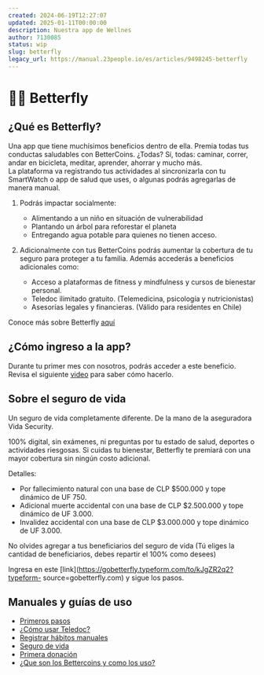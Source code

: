 ```yaml
---
created: 2024-06-19T12:27:07
updated: 2025-01-11T00:00:00
description: Nuestra app de Wellnes
author: 7130085
status: wip
slug: betterfly
legacy_url: https://manual.23people.io/es/articles/9498245-betterfly
---
```


# 🧘‍♀️ Betterfly

## ¿Qué es Betterfly?

Una app que tiene muchísimos beneficios dentro de ella. Premia todas tus
conductas saludables con BetterCoins. ¿Todas? Sí, todas: caminar, correr,
andar en bicicleta, meditar, aprender, ahorrar y mucho más.  
La plataforma va registrando tus actividades al sincronizarla con tu
SmartWatch o app de salud que uses, o algunas podrás agregarlas de manera
manual.

1. Podrás impactar socialmente:
   * Alimentando a un niño en situación de vulnerabilidad
   * Plantando un árbol para reforestar el planeta
   * Entregando agua potable para quienes no tienen acceso.

2. Adicionalmente con tus BetterCoins podrás aumentar la cobertura de tu
seguro para proteger a tu familia.
  Además accederás a beneficios adicionales como:
   * Acceso a plataformas de fitness y mindfulness y cursos de bienestar personal.
   * Teledoc ilimitado gratuito. (Telemedicina, psicología y nutricionistas)
   * Asesorías legales y financieras. (Válido para residentes en Chile)

  Conoce más sobre Betterfly
  [aquí](https://www.youtube.com/watch?v=DphL2E7E1DI&t=1s)

## ¿Cómo ingreso a la app?

Durante tu primer mes con nosotros, podrás acceder a este beneficio.  
Revisa el siguiente [video](https://www.youtube.com/watch?v=zQG8KKnVce8) para
saber cómo hacerlo.

## Sobre el seguro de vida

Un seguro de vida completamente diferente. De la mano de la aseguradora Vida
Security.

100% digital, sin exámenes, ni preguntas por tu estado de salud, deportes o
actividades riesgosas. Si cuidas tu bienestar, Betterfly te premiará con una
mayor cobertura sin ningún costo adicional.

Detalles:

* Por fallecimiento natural con una base de CLP $500.000 y tope dinámico de UF 750.
* Adicional muerte accidental con una base de CLP $2.500.000 y tope dinámico de UF 3.000.
* Invalidez accidental con una base de CLP $3.000.000 y tope dinámico de UF 3.000.

No olvides agregar a tus beneficiarios del seguro de vida (Tú eliges la
cantidad de beneficiarios, debes repartir el 100% como desees)

Ingresa en este [link](<https://gobetterfly.typeform.com/to/kJgZR2q2?typeform->
source=gobetterfly.com) y sigue los pasos.

## Manuales y guías de uso

* [Primeros pasos](https://drive.google.com/drive/folders/16LWQzb61ewuBV9xAnhHTMECA61o8r4fS)
* [¿Cómo usar Teledoc?](https://drive.google.com/drive/folders/16LWQzb61ewuBV9xAnhHTMECA61o8r4fS)
* [Registrar hábitos manuales](https://drive.google.com/drive/folders/16LWQzb61ewuBV9xAnhHTMECA61o8r4fS)
* [Seguro de vida](https://drive.google.com/drive/folders/16LWQzb61ewuBV9xAnhHTMECA61o8r4fS)
* [Primera donación](https://drive.google.com/drive/folders/16LWQzb61ewuBV9xAnhHTMECA61o8r4fS)
* [¿Que son los Bettercoins y como los uso?](https://drive.google.com/drive/folders/16LWQzb61ewuBV9xAnhHTMECA61o8r4fS)
